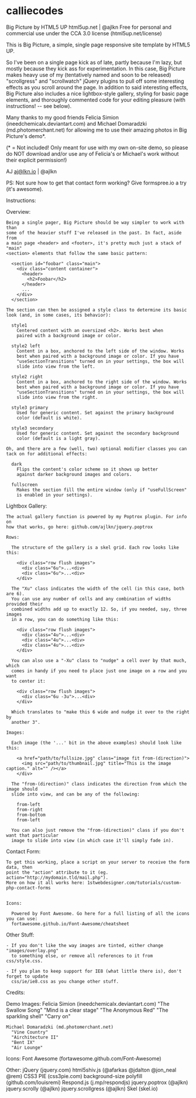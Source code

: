 # calliecodes

Big Picture by HTML5 UP
html5up.net | @ajlkn
Free for personal and commercial use under the CCA 3.0 license (html5up.net/license)


This is Big Picture, a simple, single page responsive site template by HTML5 UP.

So I've been on a single page kick as of late, partly because I'm lazy, but
mostly because they kick ass for experimentation. In this case, Big Picture
makes heavy use of my (tentatively named and soon to be released) "scrollgress"
and "scrollwatch" jQuery plugins to pull off some interesting effects as you
scroll around the page. In addition to said interesting effects, Big Picture
also includes a nice lightbox-style gallery, styling for basic page elements,
and thoroughly commented code for your editing pleasure (with instructions!
-- see below).

Many thanks to my good friends Felicia Simion (ineedchemicalx.deviantart.com)
and Michael Domaradzki (md.photomerchant.net) for allowing me to use their amazing
photos in Big Picture's demo*.

(* = Not included! Only meant for use with my own on-site demo, so please do NOT
download and/or use any of Felicia's or Michael's work without their explicit
permission!)

AJ
aj@lkn.io | @ajlkn

PS: Not sure how to get that contact form working? Give formspree.io a try (it's awesome).


Instructions:

  Overview:

    Being a single pager, Big Picture should be way simpler to work with than
    some of the heavier stuff I've released in the past. In fact, aside from
    a main page <header> and <footer>, it's pretty much just a stack of "main"
    <section> elements that follow the same basic pattern:

      <section id="foobar" class="main">
        <div class="content container">
          <header>
            <h2>Foobar</h2>
          </header>
          ...
        </div>
      </section>

    The section can then be assigned a style class to determine its basic
    look (and, in some cases, its behavior):

      style1
        Centered content with an oversized <h2>. Works best when
        paired with a background image or color.

      style2 left
        Content in a box, anchored to the left side of the window. Works
        best when paired with a background image or color. If you have
        "useSectionTransitions" turned on in your settings, the box will
        slide into view from the left.

      style2 right
        Content in a box, anchored to the right side of the window. Works
        best when paired with a background image or color. If you have
        "useSectionTransitions" turned on in your settings, the box will
        slide into view from the right.

      style3 primary
        Used for generic content. Set against the primary background
        color (default is white).

      style3 secondary
        Used for generic content. Set against the secondary background
        color (default is a light gray).

    Oh, and there are a few (well, two) optional modifier classes you can
    tack on for additional effects:

      dark
        Flips the content's color scheme so it shows up better
        against darker background images and colors.

      fullscreen
        Makes the section fill the entire window (only if "useFullScreen"
        is enabled in your settings).


  Lightbox Gallery:

    The actual gallery function is powered by my Poptrox plugin. For info on
    how that works, go here: github.com/ajlkn/jquery.poptrox

    Rows:

      The structure of the gallery is a skel grid. Each row looks like this:

        <div class="row flush images">
          <div class="6u">...<div>
          <div class="6u">...<div>
        </div>

      The "Xu" class indicates the width of the cell (in this case, both are 6).
      You can use any number of cells and any combination of widths provided their
      combined widths add up to exactly 12. So, if you needed, say, three images
      in a row, you can do something like this:

        <div class="row flush images">
          <div class="4u">...<div>
          <div class="4u">...<div>
          <div class="4u">...<div>
        </div>

      You can also use a "-Xu" class to "nudge" a cell over by that much, which
      comes in handy if you need to place just one image on a row and you want
      to center it:

        <div class="row flush images">
          <div class="6u -3u">...<div>
        </div>

      Which translates to "make this 6 wide and nudge it over to the right by
      another 3".

    Images:

      Each image (the '...' bit in the above examples) should look like this:

        <a href="path/to/fullsize.jpg" class="image fit from-(direction)">
          <img src="path/to/thumbnail.jpg" title="This is the image caption." alt="" /></a>
        </div>

      The "from-(direction)" class indicates the direction from which the image should
      slide into view, and can be any of the following:

        from-left
        from-right
        from-bottom
        from-left

      You can also just remove the "from-(direction)" class if you don't want that particular
      image to slide into view (in which case it'll simply fade in).


  Contact Form:

    To get this working, place a script on your server to receive the form data, then
    point the "action" attribute to it (eg. action="http://mydomain.tld/mail.php").
    More on how it all works here: 1stwebdesigner.com/tutorials/custom-php-contact-forms


    Icons:

      Powered by Font Awesome. Go here for a full listing of all the icons you can use:
      fortawesome.github.io/Font-Awesome/cheatsheet


  Other Stuff:

    - If you don't like the way images are tinted, either change "images/overlay.png"
      to something else, or remove all references to it from css/style.css.

    - If you plan to keep support for IE8 (what little there is), don't forget to update
      css/ie/ie8.css as you change other stuff.


Credits:

  Demo Images:
    Felicia Simion (ineedchemicalx.deviantart.com)
      "The Swallow Song"
      "Mind is a clear stage"
      "The Anonymous Red"
      "The sparkling shell"
      "Carry on"

    Michael Domaradzki (md.photomerchant.net)
      "Vine Country"
      "Airchitecture II"
      "Bent IX"
      "Air Lounge"

  Icons:
    Font Awesome (fortawesome.github.com/Font-Awesome)

  Other:
    jQuery (jquery.com)
    html5shiv.js (@afarkas @jdalton @jon_neal @rem)
    CSS3 PIE (css3pie.com)
    background-size polyfill (github.com/louisremi)
    Respond.js (j.mp/respondjs)
    jquery.poptrox (@ajlkn)
    jquery.scrolly (@ajlkn)
    jquery.scrollgress (@ajlkn)
    Skel (skel.io)